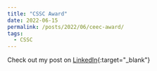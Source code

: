 ```yaml
---
title: "CSSC Award"
date: 2022-06-15
permalink: /posts/2022/06/ceec-award/
tags:
  - CSSC
---
```


Check out my post on [LinkedIn](https://www.linkedin.com/posts/anthony-rinaldi_western-science-on-instagram-two-undergraduate-activity-6942895044378996736-I1xC?utm_source=linkedin_share&utm_medium=member_desktop_web){:target="\_blank"}
